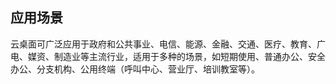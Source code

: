 ## 应用场景
云桌面可广泛应用于政府和公共事业、电信、能源、金融、交通、医疗、教育、广电、媒资、制造业等主流行业，适用于多种的场景，如短期使用、普通办公、安全办公、分支机构、公用终端（呼叫中心、营业厅、培训教室等）。
